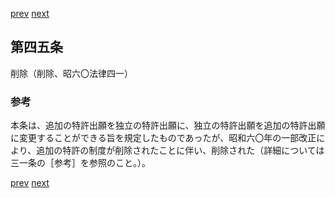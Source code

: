 [prev](/specific\markdowns\特許法\060_Mp-Ch_2-At_44.md)
[next](/specific\markdowns\特許法\062_Mp-Ch_2-At_46.md)
## 第四五条
削除（削除、昭六〇法律四一）

### 参考
本条は、追加の特許出願を独立の特許出願に、独立の特許出願を追加の特許出願に変更することができる旨を規定したものであったが、昭和六〇年の一部改正により、追加の特許の制度が削除されたことに伴い、削除された（詳細については三一条の［参考］を参照のこと。）。

[prev](/specific\markdowns\特許法\060_Mp-Ch_2-At_44.md)
[next](/specific\markdowns\特許法\062_Mp-Ch_2-At_46.md)